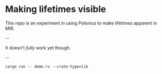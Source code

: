 # Making lifetimes visible

This repo is an experiment in using Polonius to make lifetimes apparent in MIR.

--

It doesn't *fully* work yet though.

-- 

```
cargo run -- demo.rs --crate-type=lib
```
